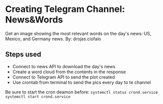 # Creating Telegram Channel: News&Words

Get an image showing the most relevant words on the day's news: US, Mexico, and Germany news. By: drojas.ciofalo

## Steps used

* Connect to news API to download the day's news
* Create a word cloud from the contents in the response
* Connect to Telegram API to send the plot created
* Use crontab from terminal to send the pics every day to te channel

Be sure to start the cron deamon before:
`systemctl status crond.service `
`systemctl start crond.service `
